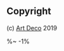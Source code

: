 <!-- ## TODO

- [ ] Binary Structure.
- [ ] Patch structures.
- [ ] Create own structures.
- [ ] Tags and Keywords. -->
<!-- - [ ] Fix tests -->
<!-- - [ ] Star -->
<!-- - [ ] Fetch repo info. -->
<!-- - [ ] Global manager of packages / repos. -->

## Copyright

(c) [Art Deco](https://www.artd.eco) 2019

[1]: https://github.com/settings/tokens

%~ -1%